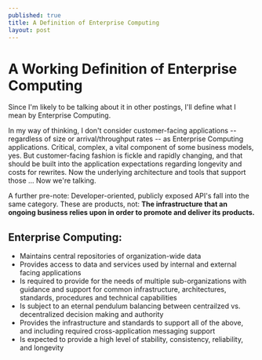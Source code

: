 ```yaml
---
published: true
title: A Definition of Enterprise Computing
layout: post
---
```

# A Working Definition of Enterprise Computing

Since I'm likely to be talking about it in other postings, I'll define what I mean by Enterprise Computing.

In my way of thinking, I don't consider customer-facing applications -- regardless of size or arrival/throughput rates -- as Enterprise Computing applications.  Critical, complex, a vital component of some business models, yes.  But customer-facing fashion is fickle and rapidly changing, and that should be built into the application expectations regarding longevity and costs for rewrites.  Now the underlying architecture and tools that support those ... Now we're talking.  

A further pre-note:  Developer-oriented, publicly exposed API's fall into the same category.  These are products, not: **The infrastructure that an ongoing business relies upon in order to promote and deliver its products.**

## Enterprise Computing:
* Maintains central repositories of organization-wide data
* Provides access to data and services used by internal and external facing applications
* Is required to provide for the needs of multiple sub-organizations with guidance and support for common infrastructure, architectures, standards, procedures and technical capabilities
* Is subject to an eternal pendulum balancing between centrailzed vs. decentralized decision making and authority
* Provides the infrastructure and standards to support all of the above, and including required cross-application messaging support
* Is expected to provide a high level of stability, consistency, reliability, and longevity